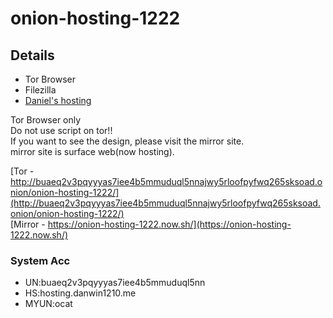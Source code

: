 # onion-hosting-1222

## Details

- Tor Browser
- Filezilla
- [Daniel's hosting](http://dhosting4okcs22v.onion/index.php)

Tor Browser only<br>
Do not use script on tor!!<br>
If you want to see the design, please visit the mirror site.<br>
mirror site is surface web(now hosting).

[Tor - http://buaeq2v3pqyyyas7iee4b5mmuduql5nnajwy5rloofpyfwq265sksoad.onion/onion-hosting-1222/](http://buaeq2v3pqyyyas7iee4b5mmuduql5nnajwy5rloofpyfwq265sksoad.onion/onion-hosting-1222/)<br>
[Mirror - https://onion-hosting-1222.now.sh/](https://onion-hosting-1222.now.sh/)

### System Acc

- UN:buaeq2v3pqyyyas7iee4b5mmuduql5nn
- HS:hosting.danwin1210.me
- MYUN:ocat